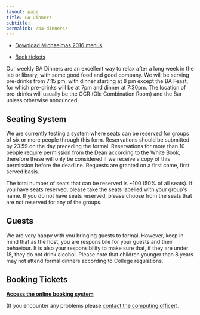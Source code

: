 ```yaml
---
layout: page
title: BA Dinners
subtitle:
permalink: /ba-dinners/
---
```


<div class="row">
	<div class="6u 12u$(medium)">
		<ul class="actions fit">
			<li><a href="http://trin-hosts.trin.cam.ac.uk/ba_society/ba_docs/2016-2017/ba_menus_mich_2016.pdf" target="_blank" class="button special fit">Download Michaelmas 2016 menus</a></li>
		</ul>
	</div>
	<div class="6u 12u$(medium)">
		<ul class="actions fit">
			<li><a href="http://shib.upay.co.uk/upaychilli?entityID=https%3a%2f%2fshib.raven.cam.ac.uk%2fshibboleth" target="_blank" class="button special fit">Book tickets</a></li>
		</ul>
	</div>
</div>

Our weekly BA Dinners are an excellent way to relax after a long week in the lab or library, with some good food and good company.
We will be serving pre-drinks from 7:15 pm, with dinner starting at 8 pm except the BA Feast, for which pre-drinks will be at 7pm and dinner at 7:30pm.
The location of pre-drinks will usually be the OCR (Old Combination Room) and the Bar unless otherwise announced.

## Seating System
We are currently testing a system where seats can be reserved for groups of six or more people through this form.
Reservations should be submitted by 23.59 on the day preceding the formal.
Reservations for more than 10 people require permission from the Dean according to the White Book, therefore these will only be considered if we receive a copy of this permission before the deadline.
Requests are granted on a first come, first served basis.

The total number of seats that can be reserved is ~100 (50% of all seats). If you have seats reserved, please take the seats labelled with your group's name. If you do not have seats reserved, please choose from the seats that are not reserved for any of the groups.

## Guests
We are very happy with you bringing guests to formal.
However, keep in mind that as the host, you are responsibile for your guests and their behaviour.
It is also your responsibility to make sure that, if they are under 18, they do not drink alcohol.
Please note that children younger than 8 years may not attend formal dinners according to College regulations.

## Booking Tickets
**[Access the online booking system](http://shib.upay.co.uk/upaychilli?entityID=https%3a%2f%2fshib.raven.cam.ac.uk%2fshibboleth)**

(If you encounter any problems please [contact the computing officer](mailto:ba.computing@trin.cam.ac.uk)).
